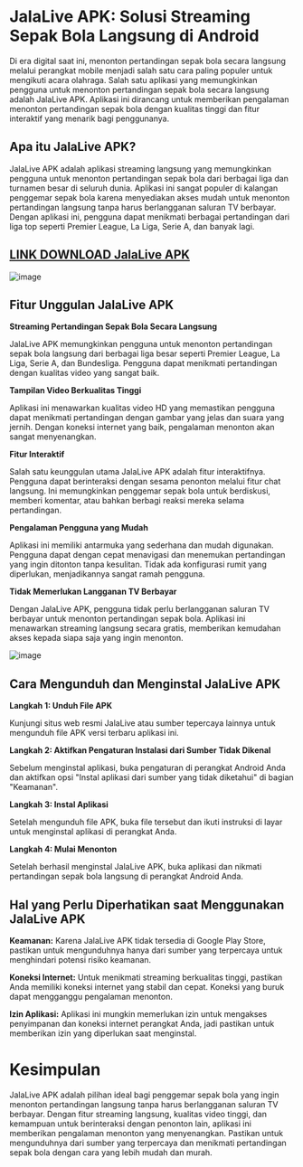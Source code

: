 # JalaLive APK: Solusi Streaming Sepak Bola Langsung di Android

Di era digital saat ini, menonton pertandingan sepak bola secara langsung melalui perangkat mobile menjadi salah satu cara paling populer untuk mengikuti acara olahraga. Salah satu aplikasi yang memungkinkan pengguna untuk menonton pertandingan sepak bola secara langsung adalah JalaLive APK. Aplikasi ini dirancang untuk memberikan pengalaman menonton pertandingan sepak bola dengan kualitas tinggi dan fitur interaktif yang menarik bagi penggunanya.

## Apa itu JalaLive APK?

JalaLive APK adalah aplikasi streaming langsung yang memungkinkan pengguna untuk menonton pertandingan sepak bola dari berbagai liga dan turnamen besar di seluruh dunia. Aplikasi ini sangat populer di kalangan penggemar sepak bola karena menyediakan akses mudah untuk menonton pertandingan langsung tanpa harus berlangganan saluran TV berbayar. Dengan aplikasi ini, pengguna dapat menikmati berbagai pertandingan dari liga top seperti Premier League, La Liga, Serie A, dan banyak lagi.

## [LINK DOWNLOAD JalaLive APK](https://modfyp.io/id/jalalive/)

![image](https://github.com/user-attachments/assets/4e8515fc-a8c7-4e32-b463-86c2f7932fc6)


## Fitur Unggulan JalaLive APK

**Streaming Pertandingan Sepak Bola Secara Langsung**

JalaLive APK memungkinkan pengguna untuk menonton pertandingan sepak bola langsung dari berbagai liga besar seperti Premier League, La Liga, Serie A, dan Bundesliga. Pengguna dapat menikmati pertandingan dengan kualitas video yang sangat baik.

**Tampilan Video Berkualitas Tinggi**

Aplikasi ini menawarkan kualitas video HD yang memastikan pengguna dapat menikmati pertandingan dengan gambar yang jelas dan suara yang jernih. Dengan koneksi internet yang baik, pengalaman menonton akan sangat menyenangkan.

**Fitur Interaktif**

Salah satu keunggulan utama JalaLive APK adalah fitur interaktifnya. Pengguna dapat berinteraksi dengan sesama penonton melalui fitur chat langsung. Ini memungkinkan penggemar sepak bola untuk berdiskusi, memberi komentar, atau bahkan berbagi reaksi mereka selama pertandingan.

**Pengalaman Pengguna yang Mudah**

Aplikasi ini memiliki antarmuka yang sederhana dan mudah digunakan. Pengguna dapat dengan cepat menavigasi dan menemukan pertandingan yang ingin ditonton tanpa kesulitan. Tidak ada konfigurasi rumit yang diperlukan, menjadikannya sangat ramah pengguna.

**Tidak Memerlukan Langganan TV Berbayar**

Dengan JalaLive APK, pengguna tidak perlu berlangganan saluran TV berbayar untuk menonton pertandingan sepak bola. Aplikasi ini menawarkan streaming langsung secara gratis, memberikan kemudahan akses kepada siapa saja yang ingin menonton.

![image](https://github.com/user-attachments/assets/8a1163d8-9b32-49f1-bdd0-640e7f6658da)


## Cara Mengunduh dan Menginstal JalaLive APK

**Langkah 1: Unduh File APK**

Kunjungi situs web resmi JalaLive atau sumber tepercaya lainnya untuk mengunduh file APK versi terbaru aplikasi ini.

**Langkah 2: Aktifkan Pengaturan Instalasi dari Sumber Tidak Dikenal**

Sebelum menginstal aplikasi, buka pengaturan di perangkat Android Anda dan aktifkan opsi "Instal aplikasi dari sumber yang tidak diketahui" di bagian "Keamanan".

**Langkah 3: Instal Aplikasi**

Setelah mengunduh file APK, buka file tersebut dan ikuti instruksi di layar untuk menginstal aplikasi di perangkat Anda.

**Langkah 4: Mulai Menonton**

Setelah berhasil menginstal JalaLive APK, buka aplikasi dan nikmati pertandingan sepak bola langsung di perangkat Android Anda.

## Hal yang Perlu Diperhatikan saat Menggunakan JalaLive APK

**Keamanan:** Karena JalaLive APK tidak tersedia di Google Play Store, pastikan untuk mengunduhnya hanya dari sumber yang terpercaya untuk menghindari potensi risiko keamanan.

**Koneksi Internet:** Untuk menikmati streaming berkualitas tinggi, pastikan Anda memiliki koneksi internet yang stabil dan cepat. Koneksi yang buruk dapat mengganggu pengalaman menonton.

**Izin Aplikasi:** Aplikasi ini mungkin memerlukan izin untuk mengakses penyimpanan dan koneksi internet perangkat Anda, jadi pastikan untuk memberikan izin yang diperlukan saat menginstal.

# Kesimpulan

JalaLive APK adalah pilihan ideal bagi penggemar sepak bola yang ingin menonton pertandingan langsung tanpa harus berlangganan saluran TV berbayar. Dengan fitur streaming langsung, kualitas video tinggi, dan kemampuan untuk berinteraksi dengan penonton lain, aplikasi ini memberikan pengalaman menonton yang menyenangkan. Pastikan untuk mengunduhnya dari sumber yang terpercaya dan menikmati pertandingan sepak bola dengan cara yang lebih mudah dan murah.
